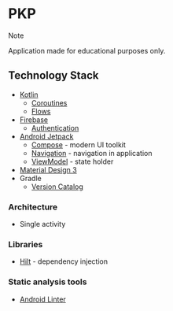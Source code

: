 # PKP

> [!NOTE]
> Application made for educational purposes only.

## Technology Stack

- [Kotlin](https://kotlinlang.org/)
  - [Coroutines](https://kotlinlang.org/docs/coroutines-overview.html)
  - [Flows](https://kotlinlang.org/docs/flow.html)
- [Firebase](https://firebase.google.com/)
  - [Authentication](https://firebase.google.com/products/auth)
- [Android Jetpack](https://developer.android.com/jetpack)
  - [Compose](https://developer.android.com/jetpack/compose) - modern UI toolkit
  - [Navigation](https://developer.android.com/guide/navigation) - navigation in application
  - [ViewModel](https://developer.android.com/topic/libraries/architecture/viewmodel) - state holder
- [Material Design 3](https://m3.material.io/)
- Gradle
  - [Version Catalog](https://docs.gradle.org/current/userguide/platforms.html)

### Architecture

- Single activity

### Libraries

- [Hilt](https://developer.android.com/training/dependency-injection/hilt-android) - dependency injection

### Static analysis tools

- [Android Linter](https://developer.android.com/studio/write/lint)
